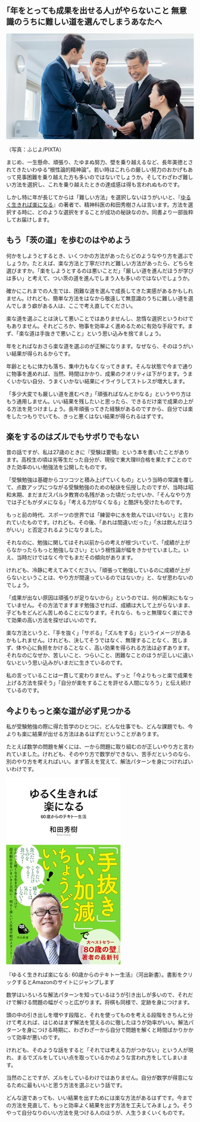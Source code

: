 ## ｢年をとっても成果を出せる人｣がやらないこと 無意識のうちに難しい道を選んでしまうあなたへ

![](%EF%BD%A2%E5%B9%B4%E3%82%92%E3%81%A8%E3%81%A3%E3%81%A6%E3%82%82%E6%88%90%E6%9E%9C%E3%82%92%E5%87%BA%E3%81%9B%E3%82%8B%E4%BA%BA%EF%BD%A3%E3%81%8C%E3%82%84%E3%82%89%E3%81%AA%E3%81%84%E3%81%93%E3%81%A8%20%E7%84%A1%E6%84%8F%E8%AD%98%E3%81%AE%E3%81%86%E3%81%A1%E3%81%AB%E9%9B%A3%E3%81%97%E3%81%84%E9%81%93%E3%82%92%E9%81%B8%E3%82%93%E3%81%A7%E3%81%97%E3%81%BE%E3%81%86%E3%81%82%E3%81%AA%E3%81%9F%E3%81%B8%20%20%E3%83%AF%E3%83%BC%E3%82%AF%E3%82%B9%E3%82%BF%E3%82%A4%E3%83%AB%20%20%E6%9D%B1%E6%B4%8B%E7%B5%8C%E6%B8%88%E3%82%AA%E3%83%B3%E3%83%A9%E3%82%A4%E3%83%B3/img_57e20d01f207460f58bf2d8d14f8b677399793.jpg)

（写真：ふじよ/PIXTA）

まじめ、一生懸命、頑張り、たゆまぬ努力、壁を乗り越えるなど、長年美徳とされてきたいわゆる“根性論的精神論”。若い時はこれらの厳しい努力のおかげもあって見事困難を乗り越えた方も多いのではないでしょうか。そしてわざわざ難しい方法を選択し、これを乗り越えたときの達成感は得も言われぬものです。

しかし特に年が長じてからは「難しい方法」を選択しないほうがいいと、『[ゆるく生きれば楽になる](https://www.amazon.co.jp/dp/4309631738?tag=toyokeizaia-22)』の著者で、精神科医の和田秀樹さんは言います。方法を選択する時に、どのような選択をすることが成功の秘訣なのか。同書より一部抜粋してお届けします。

## もう「茨の道」を歩むのはやめよう

何かをしようとするとき、いくつかの方法があったらどのようなやり方を選ぶでしょうか。たとえば、楽な方法と丁寧だけれど難しい方法があったら、どちらを選びますか。「楽をしようとするのは悪いことだ」「厳しい道を進んだほうが学びは多い」と考えて、つい茨の道を進んでしまう人も多いのではないでしょうか。

確かにこれまでの人生では、困難な道を選んで成長してきた実感があるかもしれません。けれども、簡単な方法をはなから敬遠して無意識のうちに難しい道を選んでしまう癖がある人は、ここで考え直してください。

楽な道を選ぶことは決して悪いことではありませんし、怠惰な選択というわけでもありません。それどころか、物事を効率よく進めるために有効な手段です。まず、「楽な道は手抜きで悪いこと」という思い込みを捨てましょう。

年をとればなおさら楽な道を選ぶのが正解になります。なぜなら、そのほうがいい結果が得られるからです。

年齢とともに体力も落ち、集中力もなくなってきます。そんな状態で今まで通りに物事を進めれば、当然、時間はかかり、成果のクオリティは下がります。うまくいかない自分、うまくいかない結果にイライラしてストレスが増大します。

「多少大変でも厳しい道を進むべき」「頑張ればなんとかなる」というやり方はもう通用しません。いい結果を残したいと思ったら、できるだけ楽で成果の上がる方法を見つけましょう。長年頑張ってきた経験があるのですから、自分では楽をしたつもりでいても、きっと悪くはない結果が得られるはずです。

## 楽をするのはズルでもサボりでもない

昔の話ですが、私は27歳のときに『受験は要領』という本を書いたことがあります。高校生の頃は劣等生だった自分が、現役で東大理Ⅲ合格を果たすことのできた効率のいい勉強法を公開したものです。

「受験勉強は基礎からコツコツと積み上げていくもの」という当時の常識を覆して、点数アップにつながる受験勉強のための秘訣を伝授したのですが、当時は昭和末期、まだまだスパルタ教育の名残があった頃だったせいか、「そんなやり方では子どもがダメになる」「考える力がなくなる」と酷評も受けたものです。

もっと前の時代、スポーツの世界では「練習中に水を飲んではいけない」と言われていたものです。けれども、その後、「あれは間違いだった」「水は飲んだほうがいい」と否定されるようになりました。

それなのに、勉強に関してはそれ以前からの考えが根づいていて、「成績が上がらなかったらもっと勉強しなさい」という根性論が幅をきかせていました。いえ、当時だけではなく今でもまだその傾向があります。

けれども、冷静に考えてみてください。「頑張って勉強しているのに成績が上がらないということは、やり方が間違っているのではないか」と、なぜ思わないのでしょう。

「成果が出ない原因は頑張りが足りないから」というのでは、何の解決にもなっていません。その方法でますます勉強させれば、成績は大して上がらないまま、子どもをどんどん苦しめることになります。それなら、もっと無理なく楽にできて効果の高い方法を探せばいいのです。

楽な方法というと、「手を抜く」「サボる」「ズルをする」というイメージがあるかもしれません。けれども、決してそうではなく、無理することなく、苦しまず、体や心に負担をかけることなく、高い効果を得られる方法は必ずあります。それなのになぜか、苦しいこと、つらいこと、困難なことのほうが正しいに違いないという思い込みがいまだに生きているのです。

私の言っていることは一貫して変わりません。ずっと「今よりもっと楽で成果を上げる方法を探そう」「自分が楽をすることを許せる人間になろう」と伝え続けているのです。

## 今よりもっと楽な道が必ず見つかる

私が受験勉強の際に得た哲学のひとつに、どんな仕事でも、どんな課題でも、今よりも楽に結果が出せる方法はあるはずだということがあります。

たとえば数学の問題を解くには、一から問題に取り組むのが正しいやり方と言われていました。けれども、そのやり方で数学ができない、苦手だというのなら、別のやり方を考えればいい。まず答えを覚えて、解法パターンを身につければいいわけです。

[![ゆるく生きれば楽になる: 60歳からのテキトー生活 (河出新書 071)](%EF%BD%A2%E5%B9%B4%E3%82%92%E3%81%A8%E3%81%A3%E3%81%A6%E3%82%82%E6%88%90%E6%9E%9C%E3%82%92%E5%87%BA%E3%81%9B%E3%82%8B%E4%BA%BA%EF%BD%A3%E3%81%8C%E3%82%84%E3%82%89%E3%81%AA%E3%81%84%E3%81%93%E3%81%A8%20%E7%84%A1%E6%84%8F%E8%AD%98%E3%81%AE%E3%81%86%E3%81%A1%E3%81%AB%E9%9B%A3%E3%81%97%E3%81%84%E9%81%93%E3%82%92%E9%81%B8%E3%82%93%E3%81%A7%E3%81%97%E3%81%BE%E3%81%86%E3%81%82%E3%81%AA%E3%81%9F%E3%81%B8%20%20%E3%83%AF%E3%83%BC%E3%82%AF%E3%82%B9%E3%82%BF%E3%82%A4%E3%83%AB%20%20%E6%9D%B1%E6%B4%8B%E7%B5%8C%E6%B8%88%E3%82%AA%E3%83%B3%E3%83%A9%E3%82%A4%E3%83%B3/41W0q2DqCoL._SL500_.jpg)](https://www.amazon.co.jp/dp/4309631738?tag=toyokeizaia-22&linkCode=ogi&th=1&psc=1)

『ゆるく生きれば楽になる: 60歳からのテキトー生活』（河出新書）。書影をクリックするとAmazonのサイトにジャンプします

数学はいろいろな解法パターンを知っているほうが引き出しが多いので、それだけで解ける問題の幅がぐっと広がります。将棋も同様で、定跡を身につけます。

頭の中の引き出しを増やす段階と、それを使ってものを考える段階をきちんと分けて考えれば、はじめはまず解法を覚えるのに徹したほうが効率がいい。解法パターンを身につける時期に、わざわざ一から自分で問題を解くと時間ばかりかかって効率が悪いのです。

けれども、そのような話をすると「それでは考える力がつかない」という人が現れ、まるでズルをしていい点を取っているかのような言われ方をしてしまいます。

当然のことですが、ズルをしているわけではありません。自分が数学が得意になるために最もいいと思う方法を選ぶという話です。

どんな道であっても、いい結果を出すためには楽な方法があるはずです。今までの方法を見直して、もっと効率よく結果を出す方法を工夫してみましょう。そうやって自分なりのいい方法を見つける人のほうが、人生うまくいくものです。